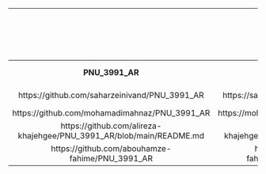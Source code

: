 <table style="width:100%">

<tr>
<td colspan="7" align="center">اعضای گروه1</td>
</tr>

  
<tr>
<td colspan="7"  align="center">نام درس :مهندسی نرم افزارپیشرفته</td>
</tr>

<tr>
<td colspan="7"  align="center">موضوع پروژه:</td>
</tr>

<tr>
<td colspan="7"   align="center">سرگروه تیم:سحرزینی وندمقدم</td>
</tr>

<tr>
 <th  align="center">PNU_3991_AR</th>
 <th  align="center">SOP</th>
 <th  align="center">رزومه</th>
 <th  align="center">نام/نام خانوادگی</th>
 <th  align="center">شماره دانشجویی</th>
 <th  align="center">ردیف</th>
 </tr>
 
 <tr>
 <td  align="center">https://github.com/saharzeinivand/PNU_3991_AR</td> 
 <td  align="center">https://saharzeinivand.github.io/SOP/</td>
 <td  align="center">https://saharzeinivand.github.io/Resume/</td>
 <td  align="center">سحرزینی وندمقدم</td>
 <td  align="center">980173622</td>
 <td align="center">1</td>
 </tr>
 
 <tr>
 <td  align="center">https://github.com/mohamadimahnaz/PNU_3991_AR</td>
 <td  align="center">https://mohamadimahnaz.github.io/sop/</td>
 <td  align="center">https://mohamadimahnaz.github.io/resome/</td>
 <td  align="center">کلثوم محمدی</td>
 <td  align="center">980199613</td>
 <td align="center">2</td>
 </tr>
 
 <tr>
 <td  align="center">https://github.com/alireza-khajehgee/PNU_3991_AR/blob/main/README.md</td> 
 <td  align="center">https://alireza-khajehgee.github.io/khajehgee-sop/</td>
 <td  align="center">https://alireza-khajehgee.github.io/</td>
 <td  align="center">علیرضاخواجگی</td>
 <td  align="center">980218741</td>
 <td align="center">3</td>
 </tr>
 
 <tr>
 <td  align="center">https://github.com/abouhamze-fahime/PNU_3991_AR</td> 
 <td  align="center">https://abouhamze-fahime.github.io/MySop/</td>
 <td  align="center">https://abouhamze-fahime.github.io/Resume//</td>
 <td  align="center">فهیمه ابوحمزه</td>
 <td  align="center">970000454</td>
 <td align="center">4</td>
 </tr>
 
 
</table>
